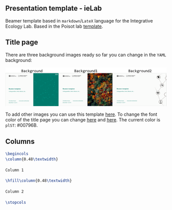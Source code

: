 ## Presentation template - ieLab

Beamer template based in `markdown`/`LateX` language for the Integrative Ecology Lab. Based in the Poisot lab [template](https://github.com/PoisotLab/PLPT).

## Title page
There are three background images ready so far you can change in the `YAML` background:

![](images/titlePage.png)

To add other images you can use this template [here](background/background_template.pdf).
To change the font color of the title page you can change [here](https://github.com/TheoreticalEcosystemEcology/PLPT/blob/4c8d39df17910092dbe98ca2fe439105457ace58/beamerthemepl.sty#L72) and [here](https://github.com/TheoreticalEcosystemEcology/PLPT/blob/4c8d39df17910092dbe98ca2fe439105457ace58/template/pl.tex#L94). The current color is `plST`: #00796B.

## Columns

~~~ latex
\begincols
\column{0.48\textwidth}

Column 1

\hfill\column{0.48\textwidth}

Column 2

\stopcols
~~~
